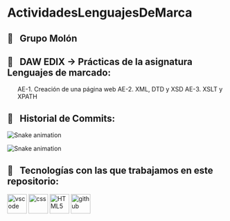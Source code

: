 # ActividadesLenguajesDeMarca
<h2> 🚀 &nbsp; Grupo Molón</h2>
<p align="center">

  
<h2> 🚀 &nbsp; DAW EDIX -> Prácticas de la asignatura Lenguajes de marcado: </h2>
<p align="left">
  <ul>
      AE-1. Creación de una página web
      AE-2. XML, DTD y XSD
      AE-3. XSLT y XPATH
  </ul>
  
<h2> 🚀 &nbsp; Historial de Commits: </h2>

![Snake animation](https://github.com/thepiyushmalhotra/thepiyushmalhotra/blob/output/github-contribution-grid-snake.svg)

![Snake animation](https://github.com/DAW-EDIX-Grupo-molon/ActividadesLenguajesDeMarca/blob/output/github-contribution-grid-snake.svg)


<h2> 🚀 &nbsp; Tecnologías con las que trabajamos en este repositorio: </h2>
<p align="left">
  
<img src="https://cdn.jsdelivr.net/gh/devicons/devicon/icons/vscode/vscode-original.svg" alt="vscode" width="45" height="45"/>
<img src="https://cdn.jsdelivr.net/gh/devicons/devicon/icons/css3/css3-original-wordmark.svg" alt="css" width="45" height="45"/>
<img src="https://cdn.jsdelivr.net/gh/devicons/devicon/icons/html5/html5-original-wordmark.svg" alt="HTML5" width="45" height="45"/>         
<img src="https://cdn.jsdelivr.net/gh/devicons/devicon/icons/github/github-original-wordmark.svg" alt="github" width="45" height="45"/>

</p>
